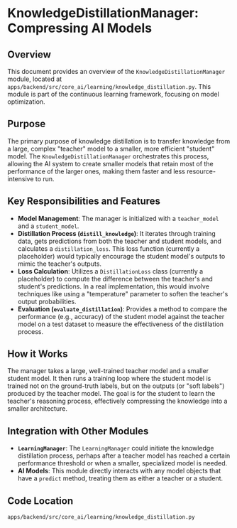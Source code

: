 # KnowledgeDistillationManager: Compressing AI Models

## Overview

This document provides an overview of the `KnowledgeDistillationManager` module, located at `apps/backend/src/core_ai/learning/knowledge_distillation.py`. This module is part of the continuous learning framework, focusing on model optimization.

## Purpose

The primary purpose of knowledge distillation is to transfer knowledge from a large, complex "teacher" model to a smaller, more efficient "student" model. The `KnowledgeDistillationManager` orchestrates this process, allowing the AI system to create smaller models that retain most of the performance of the larger ones, making them faster and less resource-intensive to run.

## Key Responsibilities and Features

*   **Model Management**: The manager is initialized with a `teacher_model` and a `student_model`.
*   **Distillation Process (`distill_knowledge`)**: It iterates through training data, gets predictions from both the teacher and student models, and calculates a `distillation_loss`. This loss function (currently a placeholder) would typically encourage the student model's outputs to mimic the teacher's outputs.
*   **Loss Calculation**: Utilizes a `DistillationLoss` class (currently a placeholder) to compute the difference between the teacher's and student's predictions. In a real implementation, this would involve techniques like using a "temperature" parameter to soften the teacher's output probabilities.
*   **Evaluation (`evaluate_distillation`)**: Provides a method to compare the performance (e.g., accuracy) of the student model against the teacher model on a test dataset to measure the effectiveness of the distillation process.

## How it Works

The manager takes a large, well-trained teacher model and a smaller student model. It then runs a training loop where the student model is trained not on the ground-truth labels, but on the outputs (or "soft labels") produced by the teacher model. The goal is for the student to learn the teacher's reasoning process, effectively compressing the knowledge into a smaller architecture.

## Integration with Other Modules

*   **`LearningManager`**: The `LearningManager` could initiate the knowledge distillation process, perhaps after a teacher model has reached a certain performance threshold or when a smaller, specialized model is needed.
*   **AI Models**: This module directly interacts with any model objects that have a `predict` method, treating them as either a teacher or a student.

## Code Location

`apps/backend/src/core_ai/learning/knowledge_distillation.py`
